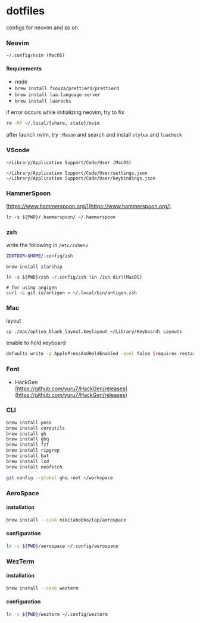 # dotfiles

configs for neovim and so on

### Neovim

```
~/.config/nvim (MacOS)
```

#### Requirements

- node
- `brew install fsouza/prettierd/prettierd`
- `brew install lua-language-server`
- `brew install luarocks`

if error occurs while initializing neovim, try to fix

```bash
rm -Rf ~/.local/{share, state}/nvim
```

after launch nvim, try `:Mason` and search and install `stylua` and `luacheck`

### VScode

```
~/Library/Application Support/Code/User (MacOS)

~/Library/Application Support/Code/User/settings.json
~/Library/Application Support/Code/User/keybindings.json
```

### HammerSpoon

[https://www.hammerspoon.org/](https://www.hammerspoon.org/)

```
ln -s ${PWD}/.hammerspoon/ ~/.hammerspoon
```

### zsh

write the following in `/etc/zshenv`

```bash
ZDOTDIR=$HOME/.config/zsh
```

```
brew install starship

ln -s ${PWD}/zsh ~/.config/zsh (in /zsh dir)(MacOS)

# for using angigen
curl -L git.io/antigen > ~/.local/bin/antigen.zsh
```

### Mac

layout

```
cp ./mac/option_blank_layout.keylayout ~/Library/Keyboard\ Layouts
```

enable to hold keyboard

```bash
defaults write -g ApplePressAndHoldEnabled -bool false (requires restart after this command)
```

### Font

- HackGen<br>
  [https://github.com/yuru7/HackGen/releases](https://github.com/yuru7/HackGen/releases)

### CLI

```bash
brew install peco
brew install coreutils
brew install gh
brew install ghq
brew install fzf
brew install ripgrep
brew install bat
brew install lsd
brew install neofetch

git config --global ghq.root ~/workspace

```

### AeroSpace

#### installation

```bash
brew install --cask nikitabobko/tap/aerospace
```

#### configuration

```bash
ln -s ${PWD}/aerospace ~/.config/aerospace
```

### WezTerm

#### installation

```bash
brew install --cask wezterm
```

#### configuration

```bash
ln -s ${PWD}/wezterm ~/.config/wezterm
```
